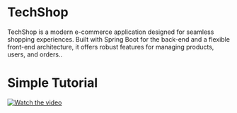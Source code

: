 # TechShop
TechShop is a modern e-commerce application designed for seamless shopping experiences. Built with Spring Boot for the back-end and a flexible front-end architecture, it offers robust features for managing products, users, and orders..
# Simple Tutorial
[![Watch the video](https://img.youtube.com/vi/zYgYISnNC4o/0.jpg)](https://www.youtube.com/watch?v=zYgYISnNC4o)
